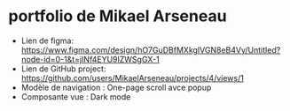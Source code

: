 # portfolio de Mikael Arseneau

- Lien de figma: https://www.figma.com/design/hO7GuDBfMXkgIVGN8eB4Vy/Untitled?node-id=0-1&t=jINf4EYU9IZWSgGX-1
- Lien de GitHub project: https://github.com/users/MikaelArseneau/projects/4/views/1
- Modèle de navigation : One-page scroll avce popup
- Composante vue : Dark mode
